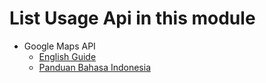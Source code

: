 # List Usage Api in this module

- Google Maps API
  - [English Guide](En-us/GoogleMapsApi.md)
  - [Panduan Bahasa Indonesia](Id/GoogleMapsApi.md)
